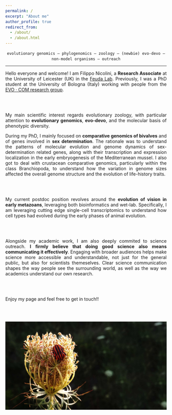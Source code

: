 ```yaml
---
permalink: /
excerpt: "About me"
author_profile: true
redirect_from: 
  - /about/
  - /about.html
---
```


<div style="text-align: center">
<code>evolutionary genomics – phylogenomics – zoology – (newbie) evo-devo – non-model organisms – outreach</code>
</div>


---


<div style="text-align: justify">
  Hello everyone and welcome! I am Filippo Nicolini, a <b>Research Associate</b> at the University of Leicester (UK) in the <a href="https://sites.google.com/view/feudalab/home" target="blank">Feuda Lab</a>. Previously, I was a PhD student at the University of Bologna (Italy) working with people from the <a href="https://sites.google.com/view/evo-com-unibo/home" target="_blank">EVO · COM research group</a>.
  
  <br><br>
  
  My main scientific interest regards evolutionary zoology, with particular attention to <b>evolutionary genomics</b>, <b>evo-devo</b>, and the molecular basis of phenotypic diversity.
  
  During my PhD, I mainly focused on <b>comparative genomics of bivalves</b> and of genes involved in <b>sex determination</b>. The rationale was to understand the patterns of molecular evolution and genome dynamics of sex-determination related genes, along with their transcription and expression localization in the early embryogenesis of the Mediterranean mussel. I also got to deal with crustacean comparative genomics, particularly within the class Branchiopoda, to understand how the variation in genome sizes affected the overall genome structure and the evolution of life-history traits.
  
  <br><br>
  
  My current postdoc position revolves around the <b>evolution of vision in early metazoans</b>, leveraging both bioinformatics and wet-lab. Specifically, I am leveraging cutting edge single-cell transcriptomics to understand how cell types had evolved during the early phases of animal evolution.
  
  <br><br>

  Alongside my academic work, I am also deeply commited to science outreach. <b>I firmly believe that doing good science also means communicating it effectively</b>. Engaging with broader audiences helps make science more accessible and understandable, not just for the general public, but also for scientists themeselves. Clear science communication shapes the way people see the surrounding world, as well as the way we academics understand our own research.

  <br><br>
  
  Enjoy my page and feel free to get in touch!!

  <br><br>
</div>

![homepic](/images/homepic_reduced.jpg)